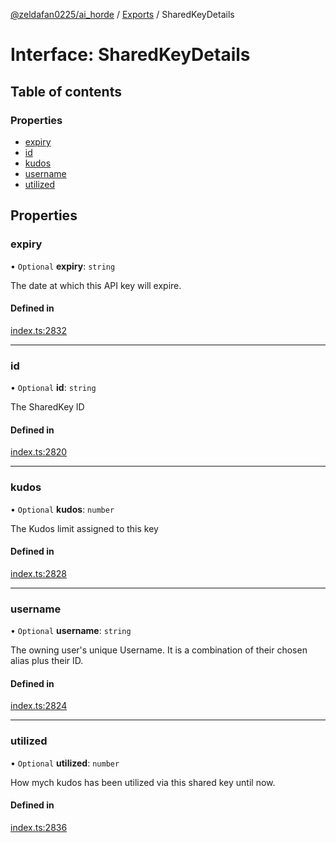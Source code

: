 [@zeldafan0225/ai_horde](../README.md) / [Exports](../modules.md) / SharedKeyDetails

# Interface: SharedKeyDetails

## Table of contents

### Properties

- [expiry](SharedKeyDetails.md#expiry)
- [id](SharedKeyDetails.md#id)
- [kudos](SharedKeyDetails.md#kudos)
- [username](SharedKeyDetails.md#username)
- [utilized](SharedKeyDetails.md#utilized)

## Properties

### expiry

• `Optional` **expiry**: `string`

The date at which this API key will expire.

#### Defined in

[index.ts:2832](https://github.com/ZeldaFan0225/ai_horde/blob/ae52afb/index.ts#L2832)

___

### id

• `Optional` **id**: `string`

The SharedKey ID

#### Defined in

[index.ts:2820](https://github.com/ZeldaFan0225/ai_horde/blob/ae52afb/index.ts#L2820)

___

### kudos

• `Optional` **kudos**: `number`

The Kudos limit assigned to this key

#### Defined in

[index.ts:2828](https://github.com/ZeldaFan0225/ai_horde/blob/ae52afb/index.ts#L2828)

___

### username

• `Optional` **username**: `string`

The owning user's unique Username. It is a combination of their chosen alias plus their ID.

#### Defined in

[index.ts:2824](https://github.com/ZeldaFan0225/ai_horde/blob/ae52afb/index.ts#L2824)

___

### utilized

• `Optional` **utilized**: `number`

How mych kudos has been utilized via this shared key until now.

#### Defined in

[index.ts:2836](https://github.com/ZeldaFan0225/ai_horde/blob/ae52afb/index.ts#L2836)
